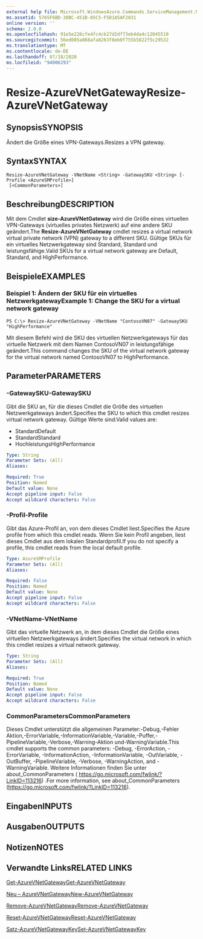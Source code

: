 ```yaml
---
external help file: Microsoft.WindowsAzure.Commands.ServiceManagement.Network.dll-Help.xml
ms.assetid: 5765F6BD-38BC-451B-85C5-F5D1A5AF2831
online version: ''
schema: 2.0.0
ms.openlocfilehash: 91e5e226cfe4fc4cb27d2df73eb4da4c12045510
ms.sourcegitcommit: 56ed085a868afa8263f8eb0f755b5822f5c29532
ms.translationtype: MT
ms.contentlocale: de-DE
ms.lasthandoff: 07/18/2020
ms.locfileid: "94006293"
---
```

# <span data-ttu-id="48177-101">Resize-AzureVNetGateway</span><span class="sxs-lookup"><span data-stu-id="48177-101">Resize-AzureVNetGateway</span></span>

## <span data-ttu-id="48177-102">Synopsis</span><span class="sxs-lookup"><span data-stu-id="48177-102">SYNOPSIS</span></span>
<span data-ttu-id="48177-103">Ändert die Größe eines VPN-Gateways.</span><span class="sxs-lookup"><span data-stu-id="48177-103">Resizes a VPN gateway.</span></span>

## <span data-ttu-id="48177-104">Syntax</span><span class="sxs-lookup"><span data-stu-id="48177-104">SYNTAX</span></span>

```
Resize-AzureVNetGateway -VNetName <String> -GatewaySKU <String> [-Profile <AzureSMProfile>]
 [<CommonParameters>]
```

## <span data-ttu-id="48177-105">Beschreibung</span><span class="sxs-lookup"><span data-stu-id="48177-105">DESCRIPTION</span></span>
<span data-ttu-id="48177-106">Mit dem Cmdlet **size-AzureVNetGateway** wird die Größe eines virtuellen VPN-Gateways (virtuelles privates Netzwerk) auf eine andere SKU geändert.</span><span class="sxs-lookup"><span data-stu-id="48177-106">The **Resize-AzureVNetGateway** cmdlet resizes a virtual network virtual private network (VPN) gateway to a different SKU.</span></span>
<span data-ttu-id="48177-107">Gültige SKUs für ein virtuelles Netzwerkgateway sind Standard, Standard und leistungsfähige.</span><span class="sxs-lookup"><span data-stu-id="48177-107">Valid SKUs for a virtual network gateway are Default, Standard, and HighPerformance.</span></span>

## <span data-ttu-id="48177-108">Beispiele</span><span class="sxs-lookup"><span data-stu-id="48177-108">EXAMPLES</span></span>

### <span data-ttu-id="48177-109">Beispiel 1: Ändern der SKU für ein virtuelles Netzwerkgateway</span><span class="sxs-lookup"><span data-stu-id="48177-109">Example 1: Change the SKU for a virtual network gateway</span></span>
```
PS C:\> Resize-AzureVNetGateway -VNetName "ContosoVN07" -GatewaySKU "HighPerformance"
```

<span data-ttu-id="48177-110">Mit diesem Befehl wird die SKU des virtuellen Netzwerkgateways für das virtuelle Netzwerk mit dem Namen ContosoVN07 in leistungsfähige geändert.</span><span class="sxs-lookup"><span data-stu-id="48177-110">This command changes the SKU of the virtual network gateway for the virtual network named ContosoVN07 to HighPerformance.</span></span>

## <span data-ttu-id="48177-111">Parameter</span><span class="sxs-lookup"><span data-stu-id="48177-111">PARAMETERS</span></span>

### <span data-ttu-id="48177-112">-GatewaySKU</span><span class="sxs-lookup"><span data-stu-id="48177-112">-GatewaySKU</span></span>
<span data-ttu-id="48177-113">Gibt die SKU an, für die dieses Cmdlet die Größe des virtuellen Netzwerkgateways ändert.</span><span class="sxs-lookup"><span data-stu-id="48177-113">Specifies the SKU to which this cmdlet resizes virtual network gateway.</span></span>
<span data-ttu-id="48177-114">Gültige Werte sind:</span><span class="sxs-lookup"><span data-stu-id="48177-114">Valid values are:</span></span> 

- <span data-ttu-id="48177-115">Standard</span><span class="sxs-lookup"><span data-stu-id="48177-115">Default</span></span> 
- <span data-ttu-id="48177-116">Standard</span><span class="sxs-lookup"><span data-stu-id="48177-116">Standard</span></span> 
- <span data-ttu-id="48177-117">Hochleistungs</span><span class="sxs-lookup"><span data-stu-id="48177-117">HighPerformance</span></span>

```yaml
Type: String
Parameter Sets: (All)
Aliases: 

Required: True
Position: Named
Default value: None
Accept pipeline input: False
Accept wildcard characters: False
```

### <span data-ttu-id="48177-118">-Profil</span><span class="sxs-lookup"><span data-stu-id="48177-118">-Profile</span></span>
<span data-ttu-id="48177-119">Gibt das Azure-Profil an, von dem dieses Cmdlet liest.</span><span class="sxs-lookup"><span data-stu-id="48177-119">Specifies the Azure profile from which this cmdlet reads.</span></span> <span data-ttu-id="48177-120">Wenn Sie kein Profil angeben, liest dieses Cmdlet aus dem lokalen Standardprofil.</span><span class="sxs-lookup"><span data-stu-id="48177-120">If you do not specify a profile, this cmdlet reads from the local default profile.</span></span>

```yaml
Type: AzureSMProfile
Parameter Sets: (All)
Aliases: 

Required: False
Position: Named
Default value: None
Accept pipeline input: False
Accept wildcard characters: False
```

### <span data-ttu-id="48177-121">-VNetName</span><span class="sxs-lookup"><span data-stu-id="48177-121">-VNetName</span></span>
<span data-ttu-id="48177-122">Gibt das virtuelle Netzwerk an, in dem dieses Cmdlet die Größe eines virtuellen Netzwerkgateways ändert.</span><span class="sxs-lookup"><span data-stu-id="48177-122">Specifies the virtual network in which this cmdlet resizes a virtual network gateway.</span></span>

```yaml
Type: String
Parameter Sets: (All)
Aliases: 

Required: True
Position: Named
Default value: None
Accept pipeline input: False
Accept wildcard characters: False
```

### <span data-ttu-id="48177-123">CommonParameters</span><span class="sxs-lookup"><span data-stu-id="48177-123">CommonParameters</span></span>
<span data-ttu-id="48177-124">Dieses Cmdlet unterstützt die allgemeinen Parameter:-Debug,-Fehler Aktion,-ErrorVariable,-InformationVariable,-Variable,-Puffer,-PipelineVariable,-Verbose,-Warning-Aktion und-WarningVariable.</span><span class="sxs-lookup"><span data-stu-id="48177-124">This cmdlet supports the common parameters: -Debug, -ErrorAction, -ErrorVariable, -InformationAction, -InformationVariable, -OutVariable, -OutBuffer, -PipelineVariable, -Verbose, -WarningAction, and -WarningVariable.</span></span> <span data-ttu-id="48177-125">Weitere Informationen finden Sie unter about_CommonParameters ( https://go.microsoft.com/fwlink/?LinkID=113216) .</span><span class="sxs-lookup"><span data-stu-id="48177-125">For more information, see about_CommonParameters (https://go.microsoft.com/fwlink/?LinkID=113216).</span></span>

## <span data-ttu-id="48177-126">Eingaben</span><span class="sxs-lookup"><span data-stu-id="48177-126">INPUTS</span></span>

## <span data-ttu-id="48177-127">Ausgaben</span><span class="sxs-lookup"><span data-stu-id="48177-127">OUTPUTS</span></span>

## <span data-ttu-id="48177-128">Notizen</span><span class="sxs-lookup"><span data-stu-id="48177-128">NOTES</span></span>

## <span data-ttu-id="48177-129">Verwandte Links</span><span class="sxs-lookup"><span data-stu-id="48177-129">RELATED LINKS</span></span>

[<span data-ttu-id="48177-130">Get-AzureVNetGateway</span><span class="sxs-lookup"><span data-stu-id="48177-130">Get-AzureVNetGateway</span></span>](./Get-AzureVNetGateway.md)

[<span data-ttu-id="48177-131">Neu – AzureVNetGateway</span><span class="sxs-lookup"><span data-stu-id="48177-131">New-AzureVNetGateway</span></span>](./New-AzureVNetGateway.md)

[<span data-ttu-id="48177-132">Remove-AzureVNetGateway</span><span class="sxs-lookup"><span data-stu-id="48177-132">Remove-AzureVNetGateway</span></span>](./Remove-AzureVNetGateway.md)

[<span data-ttu-id="48177-133">Reset-AzureVNetGateway</span><span class="sxs-lookup"><span data-stu-id="48177-133">Reset-AzureVNetGateway</span></span>](./Reset-AzureVNetGateway.md)

[<span data-ttu-id="48177-134">Satz-AzureVNetGatewayKey</span><span class="sxs-lookup"><span data-stu-id="48177-134">Set-AzureVNetGatewayKey</span></span>](./Set-AzureVNetGatewayKey.md)


